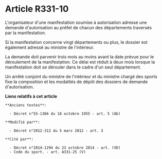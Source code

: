 # Article R331-10

L'organisateur  d'une manifestation soumise à autorisation adresse une demande  d'autorisation au préfet de chacun des
départements traversés par la  manifestation. 

Si la manifestation concerne vingt départements ou plus, le dossier est également adressé au ministre de l'intérieur. 

La demande doit parvenir trois mois au moins avant la date prévue pour  le déroulement de la manifestation. Ce délai est
réduit à deux mois  lorsque la manifestation doit se dérouler dans le cadre d'un seul  département. 

Un arrêté conjoint du ministre de  l'intérieur et du ministre chargé des sports fixe la composition et les  modalités de
dépôt des dossiers de demande d'autorisation.

**Liens relatifs à cet article**

	**Anciens textes**:

	  - Décret n°55-1366 du 18 octobre 1955 - art. 5 (Ab)

	**Modifié par**:

	  - Décret n°2012-312 du 5 mars 2012 - art. 3

	**Cité par**:

	  - Décret n°2014-1294 du 23 octobre 2014 - art. (VD)
	  - Code du sport. - art. A331-25 (V)

